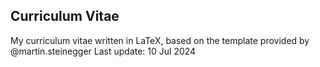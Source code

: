 ## Curriculum Vitae
My curriculum vitae written in LaTeX, based on the template provided by @martin.steinegger 
Last update: 10 Jul 2024
